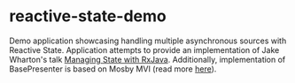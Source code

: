 # reactive-state-demo

Demo application showcasing handling multiple asynchronous sources with Reactive State. Application attempts to provide an implementation of Jake Wharton's talk [Managing State with RxJava](https://www.youtube.com/watch?v=0IKHxjkgop4). Additionally, implementation of BasePresenter is based on Mosby MVI (read more [here](http://hannesdorfmann.com/android/mosby3-mvi-1)).
